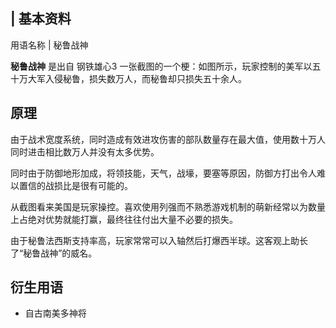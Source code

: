 |  **基本资料**  
---  
用语名称  |  秘鲁战神   
  
**秘鲁战神** 是出自  钢铁雄心3  一张截图的一个梗：如图所示，玩家控制的美军以五十万大军入侵秘鲁，损失数万人，而秘鲁却只损失五十余人。

##  原理

由于战术宽度系统，同时造成有效进攻伤害的部队数量存在最大值，使用数十万人同时进击相比数万人并没有太多优势。

同时由于防御地形加成，将领技能，天气，战壕，要塞等原因，防御方打出令人难以置信的战损比是很有可能的。

从截图看来美国是玩家操控。喜欢使用列强而不熟悉游戏机制的萌新经常以为数量上占绝对优势就能打赢，最终往往付出大量不必要的损失。

由于秘鲁法西斯支持率高，玩家常常可以入轴然后打爆西半球。这客观上助长了“秘鲁战神”的威名。

##  衍生用语

  * 自古南美多神将 

